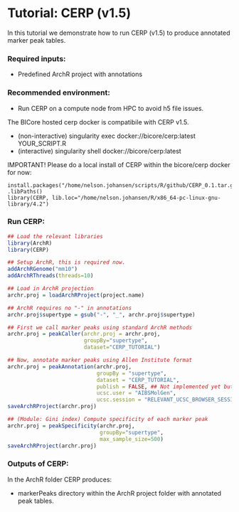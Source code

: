 # Tutorial: CERP (v1.5)

In this tutorial we demonstrate how to run CERP (v1.5) to produce annotated marker peak tables.

### Required inputs:

* Predefined ArchR project with annotations

### Recommended environment:

* Run CERP on a compute node from HPC to avoid h5 file issues.

The BICore hosted cerp docker is compatibile with CERP v1.5.

* (non-interactive) singularity exec docker://bicore/cerp:latest YOUR_SCRIPT.R
* (interactive) singularity shell docker://bicore/cerp:latest

IMPORTANT! Please do a local install of CERP within the bicore/cerp docker for now:

```{R}
install.packages("/home/nelson.johansen/scripts/R/github/CERP_0.1.tar.gz")
.libPaths()
library(CERP, lib.loc="/home/nelson.johansen/R/x86_64-pc-linux-gnu-library/4.2")
```

### Run CERP:
```R
## Load the relevant libraries
library(ArchR)
library(CERP)

## Setup ArchR, this is required now.
addArchRGenome("mm10")
addArchRThreads(threads=10) 

## Load in ArchR projection
archr.proj = loadArchRProject(project.name)

## ArchR requires no "-" in annotations
archr.proj$supertype = gsub("-", "_", archr.proj$supertype)

## First we call marker peaks using standard ArchR methods
archr.proj = peakCaller(archr.proj = archr.proj,
                        groupBy="supertype", 
                        dataset="CERP_TUTORIAL")

## Now, annotate marker peaks using Allen Institute format
archr.proj = peakAnnotation(archr.proj,
                            groupBy = "supertype", 
                            dataset = "CERP_TUTORIAL",
                            publish = FALSE, ## Not implemented yet but will "push" new peak tables onto MolGen Shiny.
                            ucsc.user = "AIBSMolGen", 
                            ucsc.session = "RELEVANT_UCSC_BROWSER_SESSION")
saveArchRProject(archr.proj)

## (Module: Gini index) Compute specificity of each marker peak
archr.proj = peakSpecificity(archr.proj,
                             groupBy="supertype",
                             max_sample_size=500)
saveArchRProject(archr.proj)
```

### Outputs of CERP:

In the ArchR folder CERP produces:

* markerPeaks directory within the ArchR project folder with annotated peak tables.
